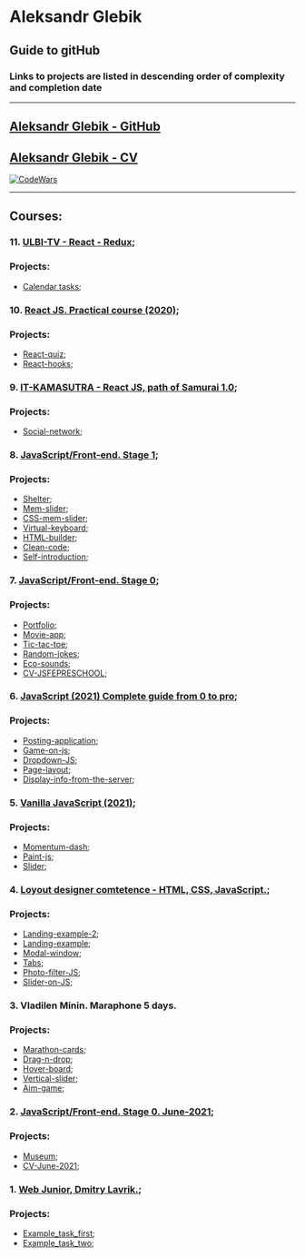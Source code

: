 # Aleksandr Glebik
## Guide to gitHub
### Links to projects are listed in descending order of complexity and completion date

***

## [Aleksandr Glebik - GitHub](https://Aleksandr-Glebik.github.io)
## [Aleksandr Glebik - CV](https://Aleksandr-Glebik.github.io/rsschool-cv/)

[![CodeWars](https://www.codewars.com/users/Aleksandr-Glebik/badges/large)](https://www.codewars.com/users/Aleksandr-Glebik)

***

## **Courses:**

### 11. [ULBI-TV - React - Redux](https://www.youtube.com/c/UlbiTV);
### **Projects:**
* [Calendar tasks](https://aleksandr-glebik.github.io/ulbi-tv-real-task/);

### 10. [React JS. Practical course (2020)](https://www.udemy.com/course/react-2020-complete-guide/);
### **Projects:**
* [React-quiz](https://react-quiz-29ea8.web.app/);
* [React-hooks](https://aleksandr-glebik.github.io/react-hooks/);

### 9. [IT-KAMASUTRA - React JS, path of Samurai 1.0](https://www.youtube.com/playlist?list=PLcvhF2Wqh7DNVy1OCUpG3i5lyxyBWhGZ8);
### **Projects:**
* [Social-network](https://aleksandr-glebik.github.io/it-kamasutra/);

### 8. [JavaScript/Front-end. Stage 1](https://rs.school/js/);
### **Projects:**
* [Shelter](https://aleksandr-glebik.github.io/rsschool-JSFE2022Q1-shelter/shelter/pages/main/);
* [Mem-slider](https://aleksandr-glebik.github.io/cssMemSlider/cssMemSlider/index.html);
* [CSS-mem-slider](https://aleksandr-glebik.github.io/cssMemSliderWithoutJS/cssMemSlider/index.html);
* [Virtual-keyboard](https://aleksandr-glebik.github.io/rss-virtual-keyboard/);
* [HTML-builder](https://github.com/Aleksandr-Glebik/HTML-builder);
* [Clean-code](https://github.com/Aleksandr-Glebik/clean-code-s1e1);
* [Self-introduction](https://github.com/Aleksandr-Glebik/rsschool-JSFE2022Q1-self-introduction);

### 7. [JavaScript/Front-end. Stage 0](https://rs.school/js-stage0/);
### **Projects:**
* [Portfolio](https://Aleksandr-Glebik.github.io/portfolio-JSFEPRESCHOOL/portfolio/);
* [Movie-app](https://Aleksandr-Glebik.github.io/movie-app-JSFEPRESCHOOL/movie-app/);
* [Tic-tac-toe](https://Aleksandr-Glebik.github.io/tic-tac-toe/tic-tac-toe/);
* [Random-jokes](https://Aleksandr-Glebik.github.io/random-jokes/);
* [Eco-sounds](https://Aleksandr-Glebik.github.io/eco-sounds/);
* [CV-JSFEPRESCHOOL](https://Aleksandr-Glebik.github.io/rsschool-cv-JSFEPRESCHOOL/);

### 6. [JavaScript (2021) Complete guide from 0 to pro](https://www.udemy.com/course/javascript-full-guide/);
### **Projects:**
* [Posting-application](https://Aleksandr-Glebik.github.io/posting-application/dist/);
* [Game-on-js](https://Aleksandr-Glebik.github.io/game-on-js/);
* [Dropdown-JS](https://Aleksandr-Glebik.github.io/dropdown-JS/);
* [Page-layout](https://aleksandr-glebik.github.io/page-layout/);
* [Display-info-from-the-server](https://aleksandr-glebik.github.io/displaying-information-from-the-server/);


### 5. [Vanilla JavaScript (2021)](https://www.udemy.com/course/jacascript-for-beginners/);
### **Projects:**
* [Momentum-dash](https://Aleksandr-Glebik.github.io/momentum-dash/);
* [Paint-js](https://Aleksandr-Glebik.github.io/paint-js/);
* [Slider](https://Aleksandr-Glebik.github.io/slider/);

### 4. [Loyout designer comtetence - HTML, CSS, JavaScript.](https://www.mishanep.com/);
### **Projects:**
* [Landing-example-2](https://Aleksandr-Glebik.github.io/Landing-example-2/);
* [Landing-example](https://Aleksandr-Glebik.github.io/Landing-example/);
* [Modal-window](https://Aleksandr-Glebik.github.io/modal-window/);
* [Tabs](https://Aleksandr-Glebik.github.io/tabs/);
* [Photo-filter-JS](https://Aleksandr-Glebik.github.io/photo-filter-JS/);
* [Slider-on-JS](https://Aleksandr-Glebik.github.io/slider-on-JS/);


### 3. Vladilen Minin. Maraphone 5 days.
### **Projects:**
* [Marathon-cards](https://Aleksandr-Glebik.github.io/vladilen.ru-marathon-cards/);
* [Drag-n-drop](https://Aleksandr-Glebik.github.io/vladilen.ru-marathon-drag-n-drop/);
* [Hover-board](https://Aleksandr-Glebik.github.io/vladilen.ru-marathon-hover-board/);
* [Vertical-slider](https://Aleksandr-Glebik.github.io/JSFEPRESCHOOL-june-2021-vertical-slider/);
* [Aim-game](https://Aleksandr-Glebik.github.io/vladilen.ru-aim-game/);

### 2. [JavaScript/Front-end. Stage 0. June-2021](https://rs.school/js-stage0/);
### **Projects:**
* [Museum](https://Aleksandr-Glebik.github.io/JSFEPRESCHOOL-june-2021-museum/);
* [CV-June-2021](https://Aleksandr-Glebik.github.io/rsschool-cv-june-2021/);

### 1. [Web Junior, Dmitry Lavrik.](https://www.youtube.com/watch?v=8i3iTVsdnrg&list=PLyeqauxei6jddpCRnLoQIpkRGxaip5pJ4);
### **Projects:**
* [Example_task_first](https://Aleksandr-Glebik.github.io/example_task_first/);
* [Example_task_two](https://Aleksandr-Glebik.github.io/example_task_two/);

